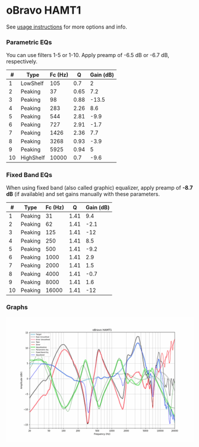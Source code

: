 # oBravo HAMT1
See [usage instructions](https://github.com/jaakkopasanen/AutoEq#usage) for more options and info.

### Parametric EQs
You can use filters 1-5 or 1-10. Apply preamp of -6.5 dB or -6.7 dB, respectively.

|   # | Type      |   Fc (Hz) |    Q |   Gain (dB) |
|-----|-----------|-----------|------|-------------|
|   1 | LowShelf  |       105 | 0.7  |         2   |
|   2 | Peaking   |        37 | 0.65 |         7.2 |
|   3 | Peaking   |        98 | 0.88 |       -13.5 |
|   4 | Peaking   |       283 | 2.26 |         8.6 |
|   5 | Peaking   |       544 | 2.81 |        -9.9 |
|   6 | Peaking   |       727 | 2.91 |        -1.7 |
|   7 | Peaking   |      1426 | 2.36 |         7.7 |
|   8 | Peaking   |      3268 | 0.93 |        -3.9 |
|   9 | Peaking   |      5925 | 0.94 |         5   |
|  10 | HighShelf |     10000 | 0.7  |        -9.6 |

### Fixed Band EQs
When using fixed band (also called graphic) equalizer, apply preamp of **-8.7 dB** (if available) and set gains manually with these parameters.

|   # | Type    |   Fc (Hz) |    Q |   Gain (dB) |
|-----|---------|-----------|------|-------------|
|   1 | Peaking |        31 | 1.41 |         9.4 |
|   2 | Peaking |        62 | 1.41 |        -2.1 |
|   3 | Peaking |       125 | 1.41 |       -12   |
|   4 | Peaking |       250 | 1.41 |         8.5 |
|   5 | Peaking |       500 | 1.41 |        -9.2 |
|   6 | Peaking |      1000 | 1.41 |         2.9 |
|   7 | Peaking |      2000 | 1.41 |         1.5 |
|   8 | Peaking |      4000 | 1.41 |        -0.7 |
|   9 | Peaking |      8000 | 1.41 |         1.6 |
|  10 | Peaking |     16000 | 1.41 |       -12   |

### Graphs
![](./oBravo%20HAMT1.png)
